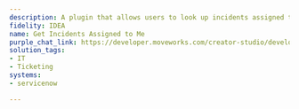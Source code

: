 ```yaml
---
description: A plugin that allows users to look up incidents assigned to them.
fidelity: IDEA
name: Get Incidents Assigned to Me
purple_chat_link: https://developer.moveworks.com/creator-studio/developer-tools/purple-chat/?conversation=%7B%22startTimestamp%22%3A%2211%3A43+AM%22%2C%22messages%22%3A%5B%7B%22parts%22%3A%5B%7B%22richText%22%3A%22%3Cp%3EShow+me+the+incidents+assigned+to+me%3C%2Fp%3E%22%7D%5D%2C%22role%22%3A%22user%22%7D%2C%7B%22parts%22%3A%5B%7B%22reasoningSteps%22%3A%5B%7B%22richText%22%3A%22%3Cp%3ESearching+for+incidents+assigned+to+you+in+ServiceNow%3C%2Fp%3E%22%2C%22status%22%3A%22success%22%7D%5D%7D%2C%7B%22richText%22%3A%22%3Cp%3EI+found+3+incidents+assigned+to+you+in+%3Cb%3EServiceNow%3C%2Fb%3E%3A%3C%2Fp%3E%3Cul%3E%3Cli%3EINC0010023+-+Email+server+is+down%3C%2Fli%3E%3Cli%3EINC0010045+-+User+unable+to+log+in+to+VPN%3C%2Fli%3E%3Cli%3EINC0010051+-+Printer+in+Building+B+is+not+working%3C%2Fli%3E%3C%2Ful%3E%22%7D%2C%7B%22citations%22%3A%5B%7B%22citationTitle%22%3A%22INC0010023%22%2C%22connectorName%22%3A%22servicenow%22%7D%2C%7B%22citationTitle%22%3A%22INC0010045%22%2C%22connectorName%22%3A%22servicenow%22%7D%2C%7B%22citationTitle%22%3A%22INC0010051%22%2C%22connectorName%22%3A%22servicenow%22%7D%5D%7D%2C%7B%22buttons%22%3A%5B%5D%7D%5D%2C%22role%22%3A%22assistant%22%7D%5D%7D
solution_tags:
- IT
- Ticketing
systems:
- servicenow

---
```

